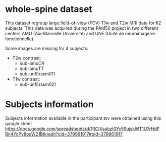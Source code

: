 # whole-spine dataset

This dataset regroup large field-of-view (FOV) T1w and T2w MRI data for 62 subjects. This data was acquired during the PAM50 project in two different 
centers AMU (Aix-Marseille Université) and UNF (Unité de neuroimagerie fonctionnelle).


Some images are missing for 4 subjects:
 
- T2w contrast:
	- sub-amuCR
	- sub-amuTT
	- sub-unfErssm011
- T1w contrast:
	- sub-unfErssm021

# Subjects information

Subjects information available in the participant.tsv were obtained using this google sheet https://docs.google.com/spreadsheets/d/1RCIXsubzt0Yc59ujskWT1U7rHdPBn4YcPy8oxW21Btk/edit?gid=379961917#gid=379961917

